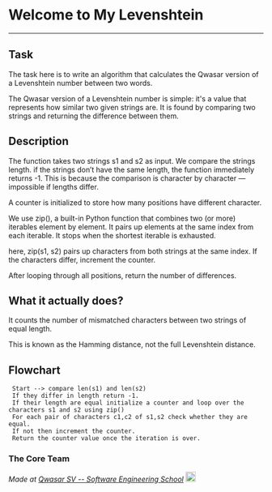 # Welcome to My Levenshtein
***

## Task
The task here is to write an algorithm that calculates the Qwasar version of a Levenshtein number between two words.

The Qwasar version of a Levenshtein number is simple: it's a value that represents how similar two given strings are. 
It is found by comparing two strings and returning the difference between them.

## Description
The function takes two strings s1 and s2 as input. 
We compare the strings length. if the strings don’t have the same length, the function immediately returns -1.
This is because the comparison is character by character — impossible if lengths differ.

A counter is initialized to store how many positions have different character.

We use zip(), a built-in Python function that combines two (or more) iterables element by element.
It pairs up elements at the same index from each iterable.
It stops when the shortest iterable is exhausted.

here, zip(s1, s2) pairs up characters from both strings at the same index.
If the characters differ, increment the counter.

After looping through all positions, return the number of differences.

## What it actually does?
It counts the number of mismatched characters between two strings of equal length.

This is known as the Hamming distance, not the full Levenshtein distance.

## Flowchart
     Start --> compare len(s1) and len(s2)
     If they differ in length return -1.
     If their length are equal initialize a counter and loop over the characters s1 and s2 using zip()
     For each pair of characters c1,c2 of s1,s2 check whether they are equal.
     If not then increment the counter.
     Return the counter value once the iteration is over.


### The Core Team


<span><i>Made at <a href='https://qwasar.io'>Qwasar SV -- Software Engineering School</a></i></span>
<span><img src=https://storage.googleapis.com/qwasar-public/qwasar-logo_50x50.png  width='20px' /></span>
